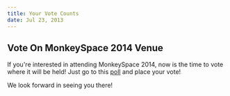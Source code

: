 ```yaml
---
title: Your Vote Counts
date: Jul 23, 2013
---
```


## Vote On MonkeySpace 2014 Venue

If you're interested in attending MonkeySpace 2014, now is the time to vote where it will be held! Just go to this [poll](http://twtpoll.com/02sagx) and place your vote!

We look forward in seeing you there!